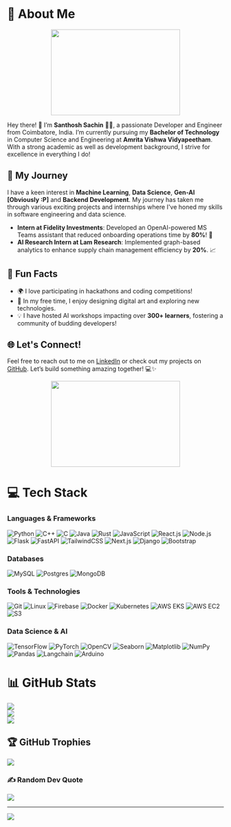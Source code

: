 # 💫 About Me
<div align="center">
    <img src="https://media.giphy.com/media/gBkbmnBw4ml0fO5fSH/giphy.gif?cid=790b7611bgyzrjwsc1v2sb2m1bfrta1lbg5o1b5ttbv3jpif&ep=v1_gifs_search&rid=giphy.gif&ct=g" width="300" height="200" />
    
</div>

Hey there! 👋 I’m **Santhosh Sachin** 🙋‍♂️, a passionate Developer and Engineer from Coimbatore, India. I’m currently pursuing my **Bachelor of Technology** in Computer Science and Engineering at **Amrita Vishwa Vidyapeetham**. With a strong academic as well as development background, I strive for excellence in everything I do!

## 🚀 My Journey
I have a keen interest in **Machine Learning**, **Data Science**, **Gen-AI [Obviously :P]** and **Backend Development**. My journey has taken me through various exciting projects and internships where I've honed my skills in software engineering and data science.

- **Intern at Fidelity Investments**: Developed an OpenAI-powered MS Teams assistant that reduced onboarding operations time by **80%**! 🚀
- **AI Research Intern at Lam Research**: Implemented graph-based analytics to enhance supply chain management efficiency by **20%**. 📈


## 🎨 Fun Facts
- 🌍 I love participating in hackathons and coding competitions!
- 🎨 In my free time, I enjoy designing digital art and exploring new technologies.
- 💡 I have hosted AI workshops impacting over **300+ learners**, fostering a community of budding developers!

## 🌐 Let's Connect!
Feel free to reach out to me on [LinkedIn](https://www.linkedin.com/in/santhosh-sachin/) or check out my projects on [GitHub](https://github.com/SANTHOSH-SACHIN). Let’s build something amazing together! 💻✨

<div align="center">
    <img src="https://media.giphy.com/media/zrmzxLMgKN8SQrkdLz/giphy.gif?cid=ecf05e47jxm2rlk7v860qky0xoend3wxb3n1nhje6sa0qppv&ep=v1_gifs_search&rid=giphy.gif&ct=g" width="300" height="200" />
    
</div>

# 💻 Tech Stack
### Languages & Frameworks
![Python](https://img.shields.io/badge/python-3670A0?style=flat&logo=python&logoColor=ffdd54)
![C++](https://img.shields.io/badge/c++-%2300599C.svg?style=flat&logo=c%2B%2B&logoColor=white)
![C](https://img.shields.io/badge/c-%2300599C.svg?style=flat&logo=c&logoColor=white)
![Java](https://img.shields.io/badge/java-%23ED8B00.svg?style=flat&logo=java&logoColor=white)
![Rust](https://img.shields.io/badge/rust-%23000000.svg?style=flat&logo=rust&logoColor=white)
![JavaScript](https://img.shields.io/badge/javascript-%23323330.svg?style=flat&logo=javascript&logoColor=%23F7DF1E)
![React.js](https://img.shields.io/badge/react.js-%2361DAFB.svg?style=flat&logo=react&logoColor=black)
![Node.js](https://img.shields.io/badge/node.js-%23339933.svg?style=flat&logo=node.js&logoColor=white)
![Flask](https://img.shields.io/badge/flask-%23000000.svg?style=flat&logo=flask&logoColor=white)
![FastAPI](https://img.shields.io/badge/FastAPI-005571.svg?style=flat&logo=fastapi&logoColor=white)
![TailwindCSS](https://img.shields.io/badge/tailwindcss-%2338B2D6.svg?style=flat&logo=tailwindcss&logoColor=white)
![Next.js](https://img.shields.io/badge/next.js-%23000000.svg?style=flat&logo=nextdotjs&logoColor=white)
![Django](https://img.shields.io/badge/django-%23092E20.svg?style=flat&logo=django&logoColor=white)
![Bootstrap](https://img.shields.io/badge/bootstrap-%23563D7C.svg?style=flat&logo=bootstrap&logoColor=white)

### Databases
![MySQL](https://img.shields.io/badge/mysql-%234479A1.svg?style=flat&logo=mysql&logoColor=white)
![Postgres](https://img.shields.io/badge/postgresql-%23316192.svg?style=flat&logo=postgresql&logoColor=white)
![MongoDB](https://img.shields.io/badge/mongodb-%2347A248.svg?style=flat&logo=mongodb&logoColor=white)

### Tools & Technologies
![Git](https://img.shields.io/badge/git-%23F05032.svg?style=flat&logo=git&logoColor=white)
![Linux](https://img.shields.io/badge/linux-%FCC624.svg?style=flat&logo=linux&logoColor=black)
![Firebase](https://img.shields.io/badge/firebase-%23039BE5.svg?style=flat&logo=firebase&logoColor=white)
![Docker](https://img.shields.io/badge/docker-%232496ED.svg?style=flat&logo=docker&logoColor=white)
![Kubernetes](https://img.shields.io/badge/kubernetes-%23326ce5.svg?style=flat&logo=kubernetes&logoColor=white)
![AWS EKS](https://img.shields.io/badge/AWS%20EKS-%23232F3E.svg?style=flat&logo=amazonaws&logoColor=%23FFFFFF)
![AWS EC2](https://img.shields.io/badge/AWS%20EC2-%23232F3E.svg?style=flat&logo=amazonaws&logoColor=%23FFFFFF)
![S3](https://img.shields.io/badge/AWS%20S3-569A31.svg?style=flat&logo=amazonaws&logoColor=%23FFFFFF)

### Data Science & AI
![TensorFlow](https://img.shields.io/badge/tensorflow-%23FF6F20.svg?style=social&)
![PyTorch](https://img.shields.io/badge/pytorch-%23EE4C2C.svg?style=social&)
![OpenCV](https://img.shields.io/badge/opencv-%23EB3F00.svg?style=social&)
![Seaborn](https://img.shields.io/badge/seaborn-%23D55E00.svg?style=social&)
![Matplotlib](https://img.shields.io/badge/matplotlib-%233B4D3D.svg?style=social&)
![NumPy](https://img.shields.io/badge/numpy-%23013243.svg?style=social&)
![Pandas](https://img.shields.io/badge/pandas-%23150458.svg?style=social&)
![Langchain](https://img.shields.io/badge/langchain-%234ABF8D.svg?style=social&)
![Arduino](https://img.shields.io/badge/-Arduino-00979D?style=social&)

# 📊 GitHub Stats
![](https://github-readme-stats.vercel.app/api?username=SANTHOSH-SACHIN&theme=dark&hide_border=true)<br/>
![](https://github-readme-streak-stats.herokuapp.com/?user=SANTHOSH-SACHIN&theme=dark)<br/>
![](https://github-readme-stats.vercel.app/api/top-langs/?username=SANTHOSH-SACHIN&theme=dark)

## 🏆 GitHub Trophies
![](https://github-profile-trophy.vercel.app/?username=SANTHOSH-SACHIN)

### ✍️ Random Dev Quote
![](https://quotes-github-readme.vercel.app/api?type=random)

---
[![](https://visitcount.itsvg.in/api?id=SANTHOSH-SACHIN&label=Profile%20Views)](https://visitcount.itsvg.in) 
